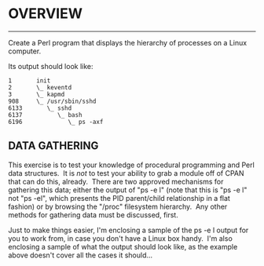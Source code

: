 # OVERVIEW 
-------- 
Create a Perl program that displays the hierarchy of processes on a Linux 
computer. 

Its output should look like: 
```
1       init 
2       \_ keventd 
3       \_ kapmd 
908     \_ /usr/sbin/sshd 
6133       \_ sshd 
6137          \_ bash 
6196             \_ ps -axf 
```

DATA GATHERING 
-------------- 
This exercise is to test your knowledge of procedural programming and Perl 
data structures.  It is *not* to test your ability to grab a module off of 
CPAN that can do this, already.  There are two approved mechanisms for 
gathering this data; either the output of "ps -e l" (note that this is "ps -e <space> l" 
not "ps -el", which presents the PID parent/child relationship in a flat fashion) or
by browsing the "/proc" filesystem hierarchy.  Any other methods for gathering
data must be discussed, first. 

Just to make things easier, I'm enclosing a sample of the ps -e l output for you to
work from, in case you don't have a Linux box handy.  I'm also enclosing a sample
of what the output should look like, as the example above doesn't cover all the
cases it should...

